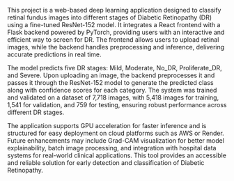 This project is a web-based deep learning application designed to classify retinal fundus images into different stages of Diabetic Retinopathy (DR) using a fine-tuned ResNet-152 model. It integrates a React frontend with a Flask backend powered by PyTorch, providing users with an interactive and efficient way to screen for DR. The frontend allows users to upload retinal images, while the backend handles preprocessing and inference, delivering accurate predictions in real time.

The model predicts five DR stages: Mild, Moderate, No_DR, Proliferate_DR, and Severe. Upon uploading an image, the backend preprocesses it and passes it through the ResNet-152 model to generate the predicted class along with confidence scores for each category. The system was trained and validated on a dataset of 7,718 images, with 5,418 images for training, 1,541 for validation, and 759 for testing, ensuring robust performance across different DR stages.

The application supports GPU acceleration for faster inference and is structured for easy deployment on cloud platforms such as AWS or Render. Future enhancements may include Grad-CAM visualization for better model explainability, batch image processing, and integration with hospital data systems for real-world clinical applications. This tool provides an accessible and reliable solution for early detection and classification of Diabetic Retinopathy.

